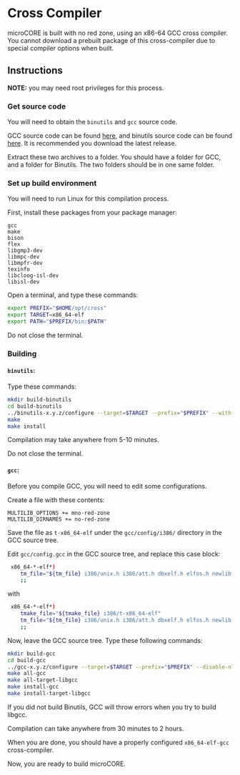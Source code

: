 # Cross Compiler
microCORE is built with no red zone, using an x86-64 GCC cross compiler. You cannot download a prebuilt package of this cross-compiler due to special compiler options when built.

## Instructions

**NOTE:** you may need root privileges for this process.

### Get source code
You will need to obtain the `binutils` and `gcc` source code.

GCC source code can be found [here](ftp://ftp.gnu.org/gnu/gcc/), and binutils source code can be found [here](ftp://ftp.gnu.org/gnu/binutils/). It is recommended you download the latest release.

Extract these two archives to a folder. You should have a folder for GCC, and a folder for Binutils. The two folders should be in one same folder.

### **Set up build environment**
You will need to run Linux for this compilation process.

First, install these packages from your package manager:
```
gcc
make
bison
flex
libgmp3-dev
libmpc-dev
libmpfr-dev
texinfo
libcloog-isl-dev
libisl-dev
```

Open a terminal, and type these commands:
```bash
export PREFIX="$HOME/opt/cross"
export TARGET=x86_64-elf
export PATH="$PREFIX/bin:$PATH"
```
Do not close the terminal.

### **Building**
#### **`binutils`:**

Type these commands:
```bash
mkdir build-binutils
cd build-binutils
../binutils-x.y.z/configure --target=$TARGET --prefix="$PREFIX" --with-sysroot --disable-nls --disable-werror
make
make install
```
Compilation may take anywhere from 5-10 minutes.

Do not close the terminal.

#### **`gcc`:**
Before you compile GCC, you will need to edit some configurations.

Create a file with these contents:
```
MULTILIB_OPTIONS += mno-red-zone
MULTILIB_DIRNAMES += no-red-zone
```
Save the file as `t-x86_64-elf` under the `gcc/config/i386/` directory in the GCC source tree.

Edit `gcc/config.gcc` in the GCC source tree, and replace this case block:
```bash
 x86_64-*-elf*)
 	tm_file="${tm_file} i386/unix.h i386/att.h dbxelf.h elfos.h newlib-stdint.h i386/i386elf.h i386/x86-64.h"
 	;;
```
with
```bash
 x86_64-*-elf*)
	tmake_file="${tmake_file} i386/t-x86_64-elf"
 	tm_file="${tm_file} i386/unix.h i386/att.h dbxelf.h elfos.h newlib-stdint.h i386/i386elf.h i386/x86-64.h"
 	;;
```
Now, leave the GCC source tree.
Type these following commands:
```bash
mkdir build-gcc
cd build-gcc
../gcc-x.y.z/configure --target=$TARGET --prefix="$PREFIX" --disable-nls --enable-languages=c,c++ --without-headers
make all-gcc
make all-target-libgcc
make install-gcc
make install-target-libgcc
```
If you did not build Binutils, GCC will throw errors when you try to build libgcc.

Compilation can take anywhere from 30 minutes to 2 hours.

When you are done, you should have a properly configured `x86_64-elf-gcc` cross-compiler.

Now, you are ready to build microCORE.